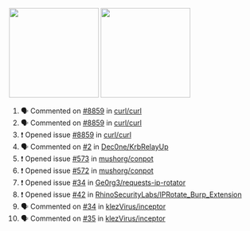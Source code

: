 <a href="https://github.com/bestrocker221"><img src="https://github-readme-stats.vercel.app/api?username=bestrocker221&count_private=true&theme=dark" height="180" /></a> <a href="https://github.com/bestrocker221"><img src="https://github-readme-stats.vercel.app/api/top-langs/?username=bestrocker221&langs_count=8&theme=dark&hide=tex,java,html,css&layout=compact" height="180" /></a>


<!--START_SECTION:activity--> 
1. 🗣 Commented on [#8859](https://github.com/curl/curl/issues/8859) in [curl/curl](https://github.com/curl/curl)
2. 🗣 Commented on [#8859](https://github.com/curl/curl/issues/8859) in [curl/curl](https://github.com/curl/curl)
3. ❗️ Opened issue [#8859](https://github.com/curl/curl/issues/8859) in [curl/curl](https://github.com/curl/curl)
4. 🗣 Commented on [#2](https://github.com/Dec0ne/KrbRelayUp/issues/2) in [Dec0ne/KrbRelayUp](https://github.com/Dec0ne/KrbRelayUp)
5. ❗️ Opened issue [#573](https://github.com/mushorg/conpot/issues/573) in [mushorg/conpot](https://github.com/mushorg/conpot)
6. ❗️ Opened issue [#572](https://github.com/mushorg/conpot/issues/572) in [mushorg/conpot](https://github.com/mushorg/conpot)
7. ❗️ Opened issue [#34](https://github.com/Ge0rg3/requests-ip-rotator/issues/34) in [Ge0rg3/requests-ip-rotator](https://github.com/Ge0rg3/requests-ip-rotator)
8. ❗️ Opened issue [#42](https://github.com/RhinoSecurityLabs/IPRotate_Burp_Extension/issues/42) in [RhinoSecurityLabs/IPRotate_Burp_Extension](https://github.com/RhinoSecurityLabs/IPRotate_Burp_Extension)
9. 🗣 Commented on [#34](https://github.com/klezVirus/inceptor/issues/34) in [klezVirus/inceptor](https://github.com/klezVirus/inceptor)
10. 🗣 Commented on [#35](https://github.com/klezVirus/inceptor/issues/35) in [klezVirus/inceptor](https://github.com/klezVirus/inceptor)
<!--END_SECTION:activity-->
